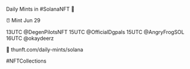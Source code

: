 Daily Mints in #SolanaNFT 🚀

⏰ Mint Jun 29

13UTC @DegenPilotsNFT
15UTC @OfficialDgpals
15UTC @AngryFrogSOL
16UTC @okaydeerz

🔗 thunft.com/daily-mints/solana

#NFTCollections